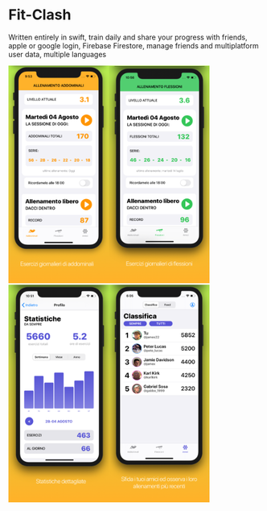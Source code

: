 # Fit-Clash
Written entirely in swift, train daily and share your progress with friends, apple or google login, Firebase Firestore, manage friends and multiplatform user data, multiple languages

<img src="https://github.com/kakakber/Fit-Clash/blob/master/readme%20imgs/it1.png" width="200" height="432"><img src="https://github.com/kakakber/Fit-Clash/blob/master/readme%20imgs/it2.png" width="200" height="432"><img src="https://github.com/kakakber/Fit-Clash/blob/master/readme%20imgs/it3.png" width="200" height="432"><img src="https://github.com/kakakber/Fit-Clash/blob/master/readme%20imgs/it4.png" width="200" height="432">

